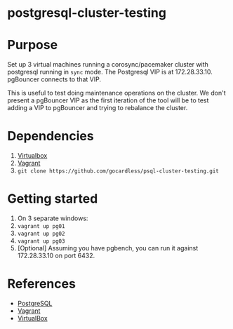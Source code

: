 postgresql-cluster-testing
==========================

# Purpose
Set up 3 virtual machines running a corosync/pacemaker cluster with postgresql running in `sync` mode.
The Postgresql VIP is at 172.28.33.10. pgBouncer connects to that VIP.

This is useful to test doing maintenance operations on the cluster. We don't present a pgBouncer VIP as the first
iteration of the tool will be to test adding a VIP to pgBouncer and trying to rebalance the cluster.

# Dependencies
1. [Virtualbox](https://www.virtualbox.org/wiki/Downloads)
2. [Vagrant](http://www.vagrantup.com/downloads.html)
3. ``` git clone https://github.com/gocardless/psql-cluster-testing.git ```

# Getting started
1.  On 3 separate windows:
2.  ``` vagrant up pg01 ```
3.  ``` vagrant up pg02 ```
4.  ``` vagrant up pg03 ```
5. [Optional] Assuming you have pgbench, you can run it against 172.28.33.10 on port 6432.

# References
* [PostgreSQL](https://www.postgresql.org)
* [Vagrant](http://vagrantup.com)
* [VirtualBox](http://www.virtualbox.org)
